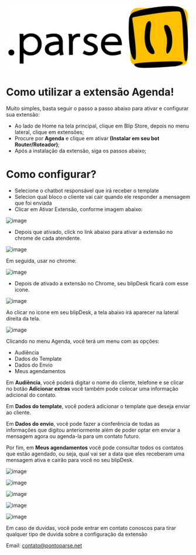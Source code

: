 ![N|Solid](https://raw.githubusercontent.com/Wilkor/img-clonebots/main/logoParseHorizontal.jpeg)


# Como utilizar a extensão Agenda!

Muito simples, basta seguir o passo a passo abaixo para ativar e configurar sua extensão:

 - Ao lado de Home na tela principal, clique em Blip Store, depois no menu lateral, clique em extensões;
 - Procure por **Agenda** e clique em ativar **(Instalar em seu bot Router/Roteador)**;
 - Após a instalação da extensão, siga os passos abaixo;
 
 # Como configurar?
 
  - Selecione o chatbot responsável que irá receber o template
  - Selecion qual bloco o cliente vai cair quando ele responder a mensagem que foi enviada
  - Clicar em Ativar Extensão, conforme imagem abaixo:

![image](https://user-images.githubusercontent.com/34819624/209019926-47084adc-83d8-42e0-982a-91409993001c.png)

  
  - Depois que ativado, click no link abaixo para ativar a extensão no chrome de cada atendente.
  
![image](https://user-images.githubusercontent.com/34819624/209019961-b8f04613-e659-4aad-824d-fc7816af3e9a.png)


   
   Em seguida, usar no chrome:
   
   ![image](https://user-images.githubusercontent.com/34819624/208984825-6bb8e412-70f9-4d92-852b-90510b0ba778.png)


  - Depois de ativado a extensão no Chrome, seu blipDesk ficará com esse icone.
  
  ![image](https://user-images.githubusercontent.com/34819624/208979059-2e8abae9-c1ae-4d9b-ba2c-4dfea2de5df2.png)

  Ao clicar no icone em seu blipDesk, a tela abaixo irá aparecer na lateral direita da tela.
  
  ![image](https://user-images.githubusercontent.com/34819624/208989661-fd7d7f98-95f5-499e-86c4-f0f829e8cbd5.png)


  Clicando no menu Agenda, você terá um menu com as opções:
  
   - Audiência
   - Dados do Template
   - Dados do Envio
   - Meus agendamentos
  
  
  Em **Audiência**, você poderá digitar o nome do cliente, telefone e se clicar no botão **Adicionar extras** você também pode colocar uma informação adicional do contato.
  
  Em **Dados do template**, você poderá adicionar o template que deseja enviar ao cliente.
  
  Em **Dados do envio**, você pode fazer a conferência de todas as informações que digitou anteriormente além de poder optar em enviar a mensagem agora ou agenda-la para um contato futuro.
  

  Por fim, em **Meus agendamentos** você pode consultar todos os contatos que estão agendado, ou seja, qual vai ser a data que eles receberam uma mensagem ativa e cairão para você no seu blipDesk.
  
 ![image](https://user-images.githubusercontent.com/34819624/208988580-c29c8eea-ab33-42f5-9bc5-085efe8f51e4.png)

  
  ![image](https://user-images.githubusercontent.com/34819624/208988448-84e779ff-cada-428d-a0c3-8f88914129cc.png)
  
  ![image](https://user-images.githubusercontent.com/34819624/208988674-c05ea151-3186-4941-b690-c33e3ec63518.png)
  
  ![image](https://user-images.githubusercontent.com/34819624/208988835-a68595e5-b8f9-4948-ac4d-ee2387e88461.png)
  
  ![image](https://user-images.githubusercontent.com/34819624/208989224-5833ee15-d538-45b0-b738-1cd3949a4fdb.png)







 
  Em caso de duvidas, você pode entrar em contato conoscos para tirar qualquer tipo de duvida sobre a configuração da extensão
 
  Email: contato@pontoparse.net
